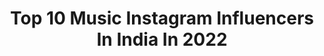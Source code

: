 ---
title: Top 10 Music Instagram Influencers In India In 2022
description: >-
  Find top music Instagram influencers in India in 2022. Most popular hashtags: #instagood #bikelife #instapic #instamood.
platform: Instagram
hits: 2934
text_top: Discover the most popular Instagram accounts on inBeat.
text_bottom: Our database has 2934 Instagram influencers like this in India for you to pitch.
profiles:
  - username: "swalih__sinu"
    fullname: >-
      صلح 
    bio: >-
      #mallu Boy #food ball lover💞 #Njr uyr💋 #Soul love music🎼 #kl55/Qatar🇮🇳🇶🇦 #Adventure #Bike Rider #First cry on October 20 #Dream boy #Twenty
    location: "India"
    followers: 2871
    engagement: 3954
    commentsToLikes: 0.188094
    id: ckf5vzlcbqeks0j2331o40n9s
    verified: false
    hashtags: "#duke, #ktm, #superbikers, #ktmindiaofficial"
  - username: "thekylemeagher"
    fullname: >-
      Kyle Meagher
    bio: >-
      Musician • Actor • Anne with an E on Netflix • STREAM “Know Better’” now!
    location: "India"
    followers: 164516
    engagement: 1188
    commentsToLikes: 0.035283
    id: ck13cfgh502s30i19hhgrs3em
    verified: true
    hashtags: "#concert, #acting, #music, #knowbetter"
  - username: "334__d__k__ll"
    fullname: >-
      DHARMESH
    bio: >-
      Gj 26 ❤️ Music lover🎧 Wish me 4 November 👉 DON'T CONFUSE MY PERSONALITY 🤘 AND MY ATTITUDE😎 BECAUSE MY PERSONALITY IS ME AND MY ATTITUDE DEPEND ON YOU
    location: "India"
    followers: 8960
    engagement: 2601
    commentsToLikes: 0.065955
    id: ck8t6h9ubdmnl0j78ng5sv35g
    verified: false
    hashtags: "#mahesana, #ganeshnation, #shout, #portrait"
  - username: "nair_b_arjun"
    fullname: >-
      Arjun B Nair
    bio: >-
      Music Producer • Sound Engineer Amala Media House Calicut Chetana Sound Studios and Instructions Government Engineering College Thrissur
    location: "India"
    followers: 2575
    engagement: 2596
    commentsToLikes: 0.105872
    id: ck9wp1ca87ddg0j78ngdevvbl
    verified: false
    hashtags: "#insta, #instamusic, #soundengineer, #throwback"
  - username: "lakshmi__l_u_x__"
    fullname: >-
      Lakshm❗️  Lux
    bio: >-
      😇😉😇 Dq 😍🥰😍 --------------------------------- 😀×music 😀×dance 😀×ride
    location: "India"
    followers: 17036
    engagement: 1958
    commentsToLikes: 0.058681
    id: ck14j5h4yiq750i190rbrg3ll
    verified: false
    hashtags: ""
  - username: "zeus.arya"
    fullname: >-
      A living meme™
    bio: >-
      Jack of all trades🤪 Dance | Art | Music 💙 YTFF 2018 performer✨ - ❤️ @_save.mother.earth_ 📺 YouTube↓
    location: "India"
    followers: 3246
    engagement: 2673
    commentsToLikes: 0.094975
    id: ck5hibemjcmsn0i110x8vkg0a
    verified: false
    hashtags: "#keepgoing, #dancersofinstagram, #immabeast, #zeusaryatravels"
  - username: "mohammed_rizvan_mr"
    fullname: >-
      // RIZVAN MR //
    bio: >-
      | Nature • Music • Travel • Fitness • Food| 6 ft 2🕴 Bengaluru❌Kottakkal Auto Enthusiast 🚦 🃏
    location: "India"
    followers: 3081
    engagement: 1903
    commentsToLikes: 0.124660
    id: ck6u14ey8jis10j71ztaj15dm
    verified: false
    hashtags: "#aesthetic, #bangalorediaries, #vsco, #aestheticedits"
  - username: "denniz.stuntz"
    fullname: >-
      dEnNiz_rtz
    bio: >-
      MTB STUNT RIDER🤙 19🤙🏻 ✌stroke lvr Music lvr🎶 Thalapathy fan🙏 CR7💟 @cj.freestyle.official @team_raptors_offical
    location: "India"
    followers: 2001
    engagement: 3930
    commentsToLikes: 0.120637
    id: ck9wilhu82t6y0j78j6r66ie5
    verified: false
    hashtags: "#stuntporn, #stuntlife, #viral, #positivevibes"
  - username: "_dhe_motopilot_"
    fullname: >-
      Leo Saji
    bio: >-
      🗼 V.I.P_ ACCOUNT🔝 🏠 ĶÖĹŁAM 🚔 ĶŁ _ 24 💪 ÁĆHAÝAŅ❤ ♻️ AŤTÎTÛĐÉ._.0% 🎂 ROÝÁŁ_ÉŇŤŘÝ_.26Âprîł 🎧 Müśîć lovêř 🚘 & 🏍 Fàñ
    location: "India"
    followers: 6284
    engagement: 1003
    commentsToLikes: 0.130416
    id: ck9wia9b81eh70j78hx6u6s4c
    verified: false
    hashtags: "#ride, #bikestagram, #bikersofindia, #happiness"
  - username: "__siaaah"
    fullname: >-
      SAFREENA NOORIN 🕊
    bio: >-
      Chillin with music & sky. Obsession>shoes and clothes 📩 safreenanoorin.saf@gmail.com 🇮🇳❤️🇳🇴,📍KERALA
    location: "India"
    followers: 38645
    engagement: 851
    commentsToLikes: 0.055764
    id: ck8t7xn5fibtp0j782pp1gj5j
    verified: false
    hashtags: "#modestfashion, #red, #bloggerstyle, #denim"
---